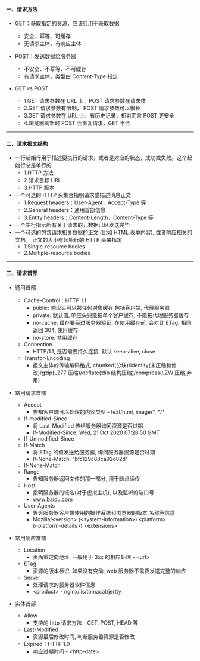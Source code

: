 #### 一、请求方法

- GET：获取指定的资源，应该只用于获取数据

  - 安全、幂等、可缓存
  - 无请求主体，有响应主体

- POST：发送数据给服务器

  - 不安全、不幂等、不可缓存
  - 有请求主体，类型由 Content-Type 指定

- GET vs POST
  - 1.GET 请求参数在 URL 上，POST 请求参数在请求体
  - 2.GET 请求参数有限制， POST 请求参数可以很长
  - 3.GET 请求参数在 URL 上，有历史记录，相对而言 POST 更安全
  - 4.浏览器刷新时 POST 会重复请求，GET 不会

---

#### 二、请求报文结构

- 一行起始行用于描述要执行的请求，或者是对应的状态，成功或失败。这个起始行总是单行的
  - 1.HTTP 方法
  - 2.请求目标 URL
  - 3.HTTP 版本
- 一个可选的 HTTP 头集合指明请求或描述消息正文
  - 1.Request headers：User-Agent，Accept-Type 等
  - 2.General headers：通用首部信息
  - 3.Entity headers：Content-Length，Content-Type 等
- 一个空行指示所有关于请求的元数据已经发送完毕
- 一个可选的包含请求相关数据的正文 (比如 HTML 表单内容), 或者响应相关的文档。 正文的大小有起始行的 HTTP 头来指定
  - 1.Single-resource bodies
  - 2.Multiple-resource bodies

---

#### 三、请求首部

- 通用首部

  - Cache-Control：HTTP 1.1
    - public: 响应头可以被任何对象缓存,包括客户端, 代理服务器
    - private: 默认值, 响应头只能被单个客户缓存, 不能被代理服务器缓存
    - no-cache: 缓存要经过服务器验证, 在使用缓存前, 会对比 ETag, 相同返回 304, 使用缓存
    - no-store: 禁用缓存
  - Connection
    - HTTP/1.1, 是否需要持久连接, 默认 keep-alive, close
  - Transfor-Encoding
    - 报文主体的传输编码格式, chunked(分块)/identity(未压缩和修改)/gzip(LZ77 压缩)/deflate(zlib 结构压缩)/compress(LZW 压缩,弃用)

- 常用请求首部

  - Accept
    - 告知客户端可以处理的内容类型 - text/html, image/\*, \*/\*
  - If-modified-Since
    - 将 Last-Modified 传给服务器询问资源是否过期
    - If-Modified-Since: Wed, 21 Oct 2020 07:28:50 GMT
  - If-Unmodified-Since
  - If-Match
    - 将 ETag 的值发送给服务器, 询问服务器资源是否过期
    - If-None-Match: "bfc129c88ca92d82d"
  - If-None-Match
  - Range
    - 告知服务器返回文件的那一部分, 用于断点续传
  - Host
    - 指明服务器的域名(对于虚拟主机), 以及监听的端口号
    - www.baidu.com
  - User-Agents
    - 告诉服务器客户端使用的操作系统和浏览器的版本 名称等信息
    - Mozilla/\<version> (\<system-information>) \<platform> (\<platform-details>) \<extensions>

- 常用响应首部

  - Location
    - 页面重定向地址, 一般用于 3xx 的相应处理 - \<url>
  - ETag
    - 资源的版本标识, 如果没有变动, web 服务器不需要发送完整的响应
  - Server
    - 处理请求的服务器软件信息
    - \<product> - nginx/iis/tomacat/jertty

- 实体首部
  - Allow
    - 支持的 http 请求方法 - GET, POST, HEAD 等
  - Last-Modified
    - 资源最后修改时间, 判断服务器资源是否修改
  - Expired：HTTP 1.0
    - 响应过期时间 - \<http-date>
